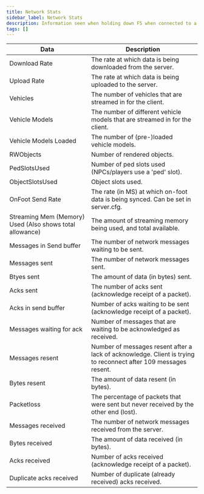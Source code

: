 ```yaml
---
title: Network Stats
sidebar_label: Network Stats
description: Information seen when holding down F5 when connected to a server.
tags: []
---
```


| Data                                                     | **Description**                                                                      |
| -------------------------------------------------------- | ------------------------------------------------------------------------------------ |
| Download Rate                                            | The rate at which data is being downloaded from the server.                          |
| Upload Rate                                              | The rate at which data is being uploaded to the server.                              |
| Vehicles                                                 | The number of vehicles that are streamed in for the client.                          |
| Vehicle Models                                           | The number of different vehicle models that are streamed in for the client.          |
| Vehicle Models Loaded                                    | The number of (pre-)loaded vehicle models.                                           |
| RWObjects                                                | Number of rendered objects.                                                          |
| PedSlotsUsed                                             | Number of ped slots used (NPCs/players use a 'ped' slot).                            |
| ObjectSlotsUsed                                          | Object slots used.                                                                   |
| OnFoot Send Rate                                         | The rate (in MS) at which on-foot data is being synced. Can be set in server.cfg.    |
| Streaming Mem (Memory) Used (Also shows total allowance) | The amount of streaming memory being used, and total available.                      |
| Messages in Send buffer                                  | The number of network messages waiting to be sent.                                   |
| Messages sent                                            | The number of network messages sent.                                                 |
| Btyes sent                                               | The amount of data (in bytes) sent.                                                  |
| Acks sent                                                | The number of acks sent (acknowledge receipt of a packet).                           |
| Acks in send buffer                                      | Number of acks waiting to be sent (acknowledge receipt of a packet).                 |
| Messages waiting for ack                                 | Number of messages that are waiting to be acknowledged as received.                  |
| Messages resent                                          | Number of messages resent after a lack of acknowledge. Client is trying to reconnect after 109 messages resent.|
| Bytes resent                                             | The amount of data resent (in bytes).                                                |
| Packetloss                                               | The percentage of packets that were sent but never received by the other end (lost). |
| Messages received                                        | The number of network messages received from the server.                             |
| Bytes received                                           | The amount of data received (in bytes).                                              |
| Acks received                                            | Number of acks received (acknowledge receipt of a packet).                           |
| Duplicate acks received                                  | Number of duplicate (already received) acks received.                                |
